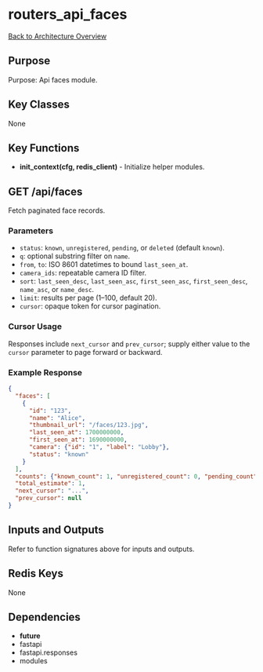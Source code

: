 # routers_api_faces
[Back to Architecture Overview](../README.md)

## Purpose
Purpose: Api faces module.

## Key Classes
None

## Key Functions
- **init_context(cfg, redis_client)** - Initialize helper modules.

## GET /api/faces

Fetch paginated face records.

### Parameters

- `status`: `known`, `unregistered`, `pending`, or `deleted` (default `known`).
- `q`: optional substring filter on `name`.
- `from`, `to`: ISO 8601 datetimes to bound `last_seen_at`.
- `camera_ids`: repeatable camera ID filter.
- `sort`: `last_seen_desc`, `last_seen_asc`, `first_seen_asc`, `first_seen_desc`, `name_asc`, or `name_desc`.
- `limit`: results per page (1–100, default 20).
- `cursor`: opaque token for cursor pagination.

### Cursor Usage

Responses include `next_cursor` and `prev_cursor`; supply either value to the
`cursor` parameter to page forward or backward.

### Example Response

```json
{
  "faces": [
    {
      "id": "123",
      "name": "Alice",
      "thumbnail_url": "/faces/123.jpg",
      "last_seen_at": 1700000000,
      "first_seen_at": 1690000000,
      "camera": {"id": "1", "label": "Lobby"},
      "status": "known"
    }
  ],
  "counts": {"known_count": 1, "unregistered_count": 0, "pending_count": 0, "deleted_count": 0},
  "total_estimate": 1,
  "next_cursor": "...",
  "prev_cursor": null
}
```

## Inputs and Outputs
Refer to function signatures above for inputs and outputs.

## Redis Keys
None

## Dependencies
- __future__
- fastapi
- fastapi.responses
- modules
